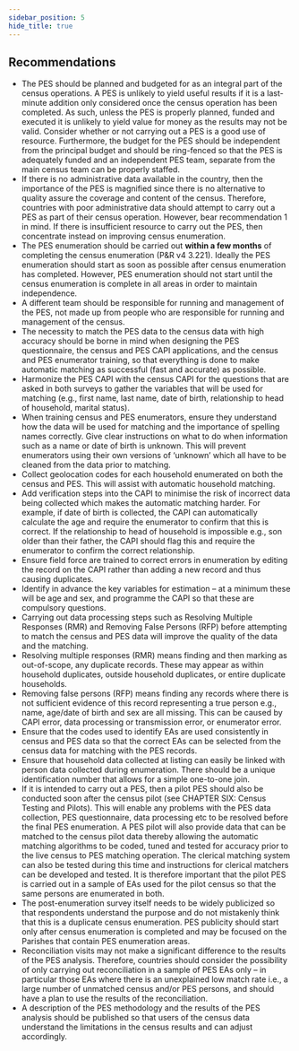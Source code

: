 ```yaml
---
sidebar_position: 5
hide_title: true
---
```


## Recommendations


*   The PES should be planned and budgeted for as an integral part of the census operations. A PES is unlikely to yield useful results if it is a last-minute addition only considered once the census operation has been completed. As such, unless the PES is properly planned, funded and executed it is unlikely to yield value for money as the results may not be valid. Consider whether or not carrying out a PES is a good use of resource. Furthermore, the budget for the PES should be independent from the principal budget and should be ring-fenced so that the PES is adequately funded and an independent PES team, separate from the main census team can be properly staffed.
*   If there is no administrative data available in the country, then the importance of the PES is magnified since there is no alternative to quality assure the coverage and content of the census. Therefore, countries with poor administrative data should attempt to carry out a PES as part of their census operation. However, bear recommendation 1 in mind. If there is insufficient resource to carry out the PES, then concentrate instead on improving census enumeration.
*   The PES enumeration should be carried out **within a few months** of completing the census enumeration (P&R v4 3.221). Ideally the PES enumeration should start as soon as possible after census enumeration has completed. However, PES enumeration should not start until the census enumeration is complete in all areas in order to maintain independence.
*   A different team should be responsible for running and management of the PES, not made up from people who are responsible for running and management of the census.
*   The necessity to match the PES data to the census data with high accuracy should be borne in mind when designing the PES questionnaire, the census and PES CAPI applications, and the census and PES enumerator training, so that everything is done to make automatic matching as successful (fast and accurate) as possible.
*   Harmonize the PES CAPI with the census CAPI for the questions that are asked in both surveys to gather the variables that will be used for matching (e.g., first name, last name, date of birth, relationship to head of household, marital status).
*   When training census and PES enumerators, ensure they understand how the data will be used for matching and the importance of spelling names correctly. Give clear instructions on what to do when information such as a name or date of birth is unknown. This will prevent enumerators using their own versions of ‘unknown’ which all have to be cleaned from the data prior to matching.
*   Collect geolocation codes for each household enumerated on both the census and PES. This will assist with automatic household matching.
*   Add verification steps into the CAPI to minimise the risk of incorrect data being collected which makes the automatic matching harder. For example, if date of birth is collected, the CAPI can automatically calculate the age and require the enumerator to confirm that this is correct. If the relationship to head of household is impossible e.g., son older than their father, the CAPI should flag this and require the enumerator to confirm the correct relationship.
*   Ensure field force are trained to correct errors in enumeration by editing the record on the CAPI rather than adding a new record and thus causing duplicates.
*   Identify in advance the key variables for estimation – at a minimum these will be age and sex, and programme the CAPI so that these are compulsory questions.
*   Carrying out data processing steps such as Resolving Multiple Responses (RMR) and Removing False Persons (RFP) before attempting to match the census and PES data will improve the quality of the data and the matching.
*   Resolving multiple responses (RMR) means finding and then marking as out-of-scope, any duplicate records. These may appear as within household duplicates, outside household duplicates, or entire duplicate households.
*   Removing false persons (RFP) means finding any records where there is not sufficient evidence of this record representing a true person e.g., name, age/date of birth and sex are all missing. This can be caused by CAPI error, data processing or transmission error, or enumerator error.
*   Ensure that the codes used to identify EAs are used consistently in census and PES data so that the correct EAs can be selected from the census data for matching with the PES records.
*   Ensure that household data collected at listing can easily be linked with person data collected during enumeration. There should be a unique identification number that allows for a simple one-to-one join.
*   If it is intended to carry out a PES, then a pilot PES should also be conducted soon after the census pilot (see CHAPTER SIX: Census Testing and Pilots). This will enable any problems with the PES data collection, PES questionnaire, data processing etc to be resolved before the final PES enumeration. A PES pilot will also provide data that can be matched to the census pilot data thereby allowing the automatic matching algorithms to be coded, tuned and tested for accuracy prior to the live census to PES matching operation. The clerical matching system can also be tested during this time and instructions for clerical matchers can be developed and tested. It is therefore important that the pilot PES is carried out in a sample of EAs used for the pilot census so that the same persons are enumerated in both.
*   The post-enumeration survey itself needs to be widely publicized so that respondents understand the purpose and do not mistakenly think that this is a duplicate census enumeration. PES publicity should start only after census enumeration is completed and may be focused on the Parishes that contain PES enumeration areas.
*   Reconciliation visits may not make a significant difference to the results of the PES analysis. Therefore, countries should consider the possibility of only carrying out reconciliation in a sample of PES EAs only – in particular those EAs where there is an unexplained low match rate i.e., a large number of unmatched census and/or PES persons, and should have a plan to use the results of the reconciliation.
*   A description of the PES methodology and the results of the PES analysis should be published so that users of the census data understand the limitations in the census results and can adjust accordingly.
